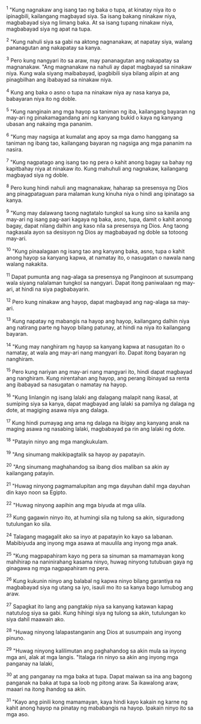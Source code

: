 <sup>1</sup>
"Kung nagnakaw ang isang tao ng baka o tupa, at kinatay niya ito o ipinagbili, kailangang magbayad siya. Sa isang bakang ninakaw niya, magbabayad siya ng limang baka. At sa isang tupang ninakaw niya, magbabayad siya ng apat na tupa. 

<sup>2</sup>
"Kung nahuli siya sa gabi na aktong nagnanakaw, at napatay siya, walang pananagutan ang nakapatay sa kanya. 

<sup>3</sup>
Pero kung nangyari ito sa araw, may pananagutan ang nakapatay sa magnanakaw. "Ang magnanakaw na nahuli ay dapat magbayad sa ninakaw niya. Kung wala siyang maibabayad, ipagbibili siya bilang alipin at ang pinagbilhan ang ibabayad sa ninakaw niya. 

<sup>4</sup>
Kung ang baka o asno o tupa na ninakaw niya ay nasa kanya pa, babayaran niya ito ng doble. 

<sup>5</sup>
"Kung nanginain ang mga hayop sa taniman ng iba, kailangang bayaran ng may-ari ng pinakamagandang ani ng kanyang bukid o kaya ng kanyang ubasan ang nakaing mga pananim. 

<sup>6</sup>
"Kung may nagsiga at kumalat ang apoy sa mga damo hanggang sa taniman ng ibang tao, kailangang bayaran ng nagsiga ang mga pananim na nasira. 

<sup>7</sup>
"Kung nagpatago ang isang tao ng pera o kahit anong bagay sa bahay ng kapitbahay niya at ninakaw ito. Kung mahuhuli ang nagnakaw, kailangang magbayad siya ng doble. 

<sup>8</sup>
Pero kung hindi nahuli ang magnanakaw, haharap sa presensya ng Dios ang pinagpataguan para malaman kung kinuha niya o hindi ang ipinatago sa kanya. 

<sup>9</sup>
"Kung may dalawang taong nagtatalo tungkol sa kung sino sa kanila ang may-ari ng isang pag-aari kagaya ng baka, asno, tupa, damit o kahit anong bagay, dapat nilang dalhin ang kaso nila sa presensya ng Dios. Ang taong nagkasala ayon sa desisyon ng Dios ay magbabayad ng doble sa totoong may-ari. 

<sup>10</sup>
"Kung pinaalagaan ng isang tao ang kanyang baka, asno, tupa o kahit anong hayop sa kanyang kapwa, at namatay ito, o nasugatan o nawala nang walang nakakita. 

<sup>11</sup>
Dapat pumunta ang nag-alaga sa presensya ng Panginoon at susumpang wala siyang nalalaman tungkol sa nangyari. Dapat itong paniwalaan ng may-ari, at hindi na siya pagbabayarin. 

<sup>12</sup>
Pero kung ninakaw ang hayop, dapat magbayad ang nag-alaga sa may-ari. 

<sup>13</sup>
Kung napatay ng mabangis na hayop ang hayop, kailangang dalhin niya ang natirang parte ng hayop bilang patunay, at hindi na niya ito kailangang bayaran. 

<sup>14</sup>
"Kung may nanghiram ng hayop sa kanyang kapwa at nasugatan ito o namatay, at wala ang may-ari nang mangyari ito. Dapat itong bayaran ng nanghiram. 

<sup>15</sup>
Pero kung nariyan ang may-ari nang mangyari ito, hindi dapat magbayad ang nanghiram. Kung nirentahan ang hayop, ang perang ibinayad sa renta ang ibabayad sa nasugatan o namatay na hayop.

<sup>16</sup>
"Kung linlangin ng isang lalaki ang dalagang malapit nang ikasal, at sumiping siya sa kanya, dapat magbayad ang lalaki sa pamilya ng dalaga ng dote, at magiging asawa niya ang dalaga. 

<sup>17</sup>
Kung hindi pumayag ang ama ng dalaga na ibigay ang kanyang anak na maging asawa ng nasabing lalaki, magbabayad pa rin ang lalaki ng dote. 

<sup>18</sup>
"Patayin ninyo ang mga mangkukulam. 

<sup>19</sup>
"Ang sinumang makikipagtalik sa hayop ay papatayin. 

<sup>20</sup>
"Ang sinumang maghahandog sa ibang dios maliban sa akin ay kailangang patayin. 

<sup>21</sup>
"Huwag ninyong pagmamalupitan ang mga dayuhan dahil mga dayuhan din kayo noon sa Egipto. 

<sup>22</sup>
"Huwag ninyong aapihin ang mga biyuda at mga ulila. 

<sup>23</sup>
Kung gagawin ninyo ito, at humingi sila ng tulong sa akin, siguradong tutulungan ko sila. 

<sup>24</sup>
Talagang magagalit ako sa inyo at papatayin ko kayo sa labanan. Mabibiyuda ang inyong mga asawa at mauulila ang inyong mga anak. 

<sup>25</sup>
"Kung magpapahiram kayo ng pera sa sinuman sa mamamayan kong mahihirap na naninirahang kasama ninyo, huwag ninyong tutubuan gaya ng ginagawa ng mga nagpapahiram ng pera. 

<sup>26</sup>
Kung kukunin ninyo ang balabal ng kapwa ninyo bilang garantiya na magbabayad siya ng utang sa iyo, isauli mo ito sa kanya bago lumubog ang araw. 

<sup>27</sup>
Sapagkat ito lang ang pangtakip niya sa kanyang katawan kapag natutulog siya sa gabi. Kung hihingi siya ng tulong sa akin, tutulungan ko siya dahil maawain ako. 

<sup>28</sup>
"Huwag ninyong lalapastanganin ang Dios at susumpain ang inyong pinuno. 

<sup>29</sup>
"Huwag ninyong kalilimutan ang paghahandog sa akin mula sa inyong mga ani, alak at mga langis. "Italaga rin ninyo sa akin ang inyong mga panganay na lalaki, 

<sup>30</sup>
at ang panganay na mga baka at tupa. Dapat maiwan sa ina ang bagong panganak na baka at tupa sa loob ng pitong araw. Sa ikawalong araw, maaari na itong ihandog sa akin. 

<sup>31</sup>
"Kayo ang pinili kong mamamayan, kaya hindi kayo kakain ng karne ng kahit anong hayop na pinatay ng mababangis na hayop. Ipakain ninyo ito sa mga aso.
